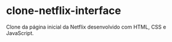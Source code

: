 # clone-netflix-interface
Clone da página inicial da Netflix desenvolvido com HTML, CSS e JavaScript.
